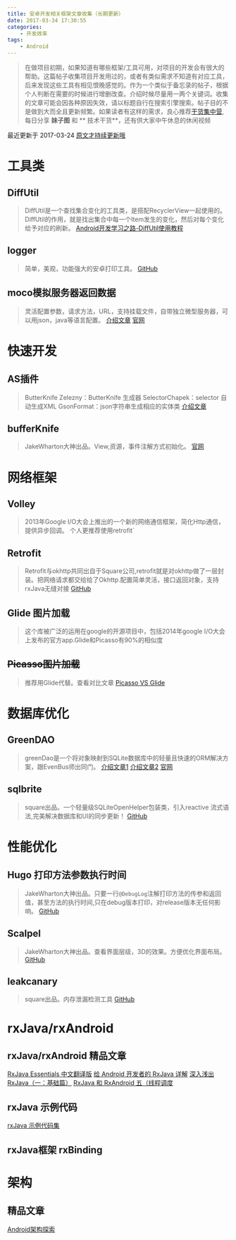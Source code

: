 ```yaml
---
title: 安卓开发相关框架文章收集（长期更新）
date: 2017-03-34 17:30:55
categories:
    - 开发效率
tags:
    - Android
---
```

> 在做项目初期，如果知道有哪些框架/工具可用，对项目的开发会有很大的帮助。这篇帖子收集项目开发用过的，或者有类似需求不知道有对应工具，后来发现这些工具有相见恨晚感觉的。作为一个类似于备忘录的帖子，根据个人判断在需要的时候进行增删改查。介绍时候尽量用一两个关键词。收集的文章可能会因各种原因失效，请以标题自行在搜索引擎搜索。帖子目的不是做到大而全且更新频繁。如果读者有这样的需求，良心推荐[干货集中营](http://gank.io),每日分享 **妹子图** 和 ** 技术干货**，还有供大家中午休息的休闲视频

最近更新于 2017-03-24 [原文才持续更新哦](http://www.suqishuo.cn/android-collections/)

# 工具类
## DiffUtil
> DiffUtil是一个查找集合变化的工具类，是搭配RecyclerView一起使用的。DiffUtil的作用，就是找出集合中每一个Item发生的变化，然后对每个变化给予对应的刷新。
[Android开发学习之路-DiffUtil使用教程](http://www.cnblogs.com/Fndroid/p/5789470.html)

## logger
> 简单，美观，功能强大的安卓打印工具。
[GitHub](https://github.com/orhanobut/logger)

## moco模拟服务器返回数据
>灵活配置参数，请求方法，URL，支持挂载文件，自带独立微型服务器，可以用json，java等语言配置。
[介绍文章](http://www.suqishuo.cn/how-to-build-api-mock-service/)
[官网](https://github.com/dreamhead/moco/)

# 快速开发
## AS插件
> ButterKnife Zelezny：ButterKnife 生成器
SelectorChapek：selector 自动生成XML
GsonFormat：json字符串生成相应的实体类
 [介绍文章](http://stormzhang.com/android/2015/05/26/android-tools/)

## bufferKnife
> JakeWharton大神出品。View,资源，事件注解方式初始化。
[官网](http://jakewharton.github.io/butterknife/)

# 网络框架

## Volley
> 2013年Google I/O大会上推出的一个新的网络通信框架，简化Http通信，提供异步回调。
个人更推荐使用retrofit`

## Retrofit
> Retrofit与okhttp共同出自于Square公司,retrofit就是对okhttp做了一层封装。把网络请求都交给给了Okhttp.配置简单灵活，接口返回对象，支持rxJava无缝对接
[GitHub](https://github.com/square/retrofit)

## Glide 图片加载
> 这个库被广泛的运用在google的开源项目中，包括2014年google I/O大会上发布的官方app.Glide和Picasso有90%的相似度

## ~~Picasso图片加载~~ 
> 推荐用Glide代替。查看对比文章 [Picasso VS Glide](http://www.cnblogs.com/sihaixuan/p/4853233.html)

# 数据库优化

## GreenDAO
> greenDao是一个将对象映射到SQLite数据库中的轻量且快速的ORM解决方案，跟EvenBus师出同门。
[介绍文章1](http://www.suqishuo.cn/greendao-project-practice.md)
> [介绍文章2](http://www.suqishuo.cn/greendao-project-practice-ToOne-ToMany.md)
[官网](http://greenrobot.org/greendao/)

## sqlbrite
> square出品。一个轻量级SQLiteOpenHelper包装类，引入reactive 流式语法,完美解决数据库和UI的同步更新！
 [GitHub](https://github.com/square/sqlbrite)

# 性能优化
## Hugo 打印方法参数执行时间
> JakeWharton大神出品。只要一行`@DebugLog`注解打印方法的传参和返回值，甚至方法的执行时间,只在debug版本打印，对release版本无任何影响。
[GitHub](https://github.com/JakeWharton/hugo.git)

## Scalpel 
> JakeWharton大神出品。查看界面层级，3D的效果。方便优化界面布局。
[GitHub](https://github.com/JakeWharton/scalpel.git)

## leakcanary
> square出品。内存泄漏检测工具
 [GitHub](https://github.com/square/leakcanary)

#  rxJava/rxAndroid 
##  rxJava/rxAndroid 精品文章
 [RxJava Essentials 中文翻译版](http://rxjava.yuxingxin.com/)
 [给 Android 开发者的 RxJava 详解](http://gank.io/post/560e15be2dca930e00da1083)
 [深入浅出RxJava（一：基础篇）](http://blog.csdn.net/lzyzsd/article/details/41833541)
 [RxJava 和 RxAndroid 五（线程调度]( http://www.cnblogs.com/zhaoyanjun/p/5624395.html)
## rxJava 示例代码
 [rxJava 示例代码集](https://github.com/rengwuxian/RxJavaSamples)

## rxJava框架 rxBinding
# 架构
## 精品文章
[Android架构探索](https://theseyears.gitbooks.io/android-architecture-journey/content/rxbus.html)
